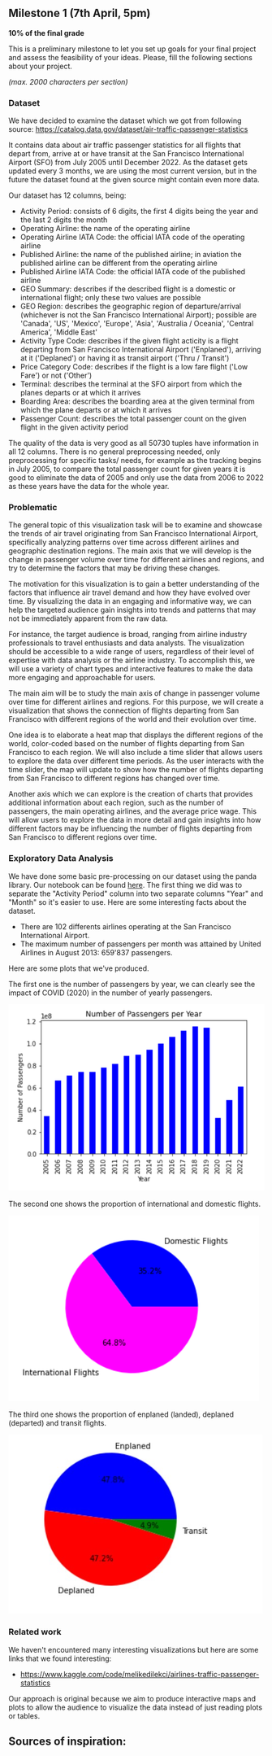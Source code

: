 ## Milestone 1 (7th April, 5pm)

**10% of the final grade**

This is a preliminary milestone to let you set up goals for your final project and assess the feasibility of your ideas.
Please, fill the following sections about your project.

*(max. 2000 characters per section)*

### Dataset

We have decided to examine the dataset which we got from following source: https://catalog.data.gov/dataset/air-traffic-passenger-statistics

It contains data about air traffic passenger statistics for all flights that depart from, arrive at or have transit at the San Francisco International Airport (SFO) from July 2005 until December 2022. As the dataset gets updated every 3 months, we are using the most current version, but in the future the dataset found at the given source might contain even more data.

Our dataset has 12 columns, being:
- Activity Period: consists of 6 digits, the first 4 digits being the year and the last 2 digits the month
- Operating Airline: the name of the operating airline
- Operating Airline IATA Code: the official IATA code of the operating airline
- Published Airline: the name of the published airline; in aviation the published airline can be different from the operating airline
- Published Airline IATA Code: the official IATA code of the published airline
- GEO Summary: describes if the described flight is a domestic or international flight; only these two values are possible
- GEO Region: describes the geographic region of departure/arrival (whichever is not the San Francisco International Airport); possible are 'Canada', 'US', 'Mexico', 'Europe', 'Asia', 'Australia / Oceania', 'Central America', 'Middle East'
- Activity Type Code: describes if the given flight acticity is a flight departing from San Francisco International Airport ('Enplaned'), arriving at it ('Deplaned') or having it as transit airport ('Thru / Transit')
- Price Category Code: describes if the flight is a low fare flight ('Low Fare') or not ('Other')
- Terminal: describes the terminal at the SFO airport from which the planes departs or at which it arrives
- Boarding Area: describes the boarding area at the given terminal from which the plane departs or at which it arrives
- Passenger Count: describes the total passenger count on the given flight in the given activity period

The quality of the data is very good as all 50730 tuples have information in all 12 columns. There is no general preprocessing needed, only preprocessing for specific tasks/ needs, for example as the tracking begins in July 2005, to compare the total passenger count for given years it is good to eliminate the data of 2005 and only use the data from 2006 to 2022 as these years have the data for the whole year.

### Problematic
The general topic of this visualization task will be to examine and showcase the trends of air travel originating from San Francisco International Airport, specifically analyzing patterns over time across different airlines and geographic destination regions. The main axis that we will develop is the change in passenger volume over time for different airlines and regions, and try to determine the factors that may be driving these changes.

The motivation for this visualization is to gain a better understanding of the factors that influence air travel demand and how they have evolved over time. By visualizing the data in an engaging and informative way, we can help the targeted audience gain insights into trends and patterns that may not be immediately apparent from the raw data.

For instance, the target audience is broad, ranging from airline industry professionals to travel enthusiasts and data analysts. The visualization should be accessible to a wide range of users, regardless of their level of expertise with data analysis or the airline industry. To accomplish this, we will use a variety of chart types and interactive features to make the data more engaging and approachable for users.

The main aim will be to study the main axis of change in passenger volume over time for different airlines and regions. For this purpose, we will create a visualization that shows the connection of flights departing from San Francisco with different regions of the world and their evolution over time.

One idea is to elaborate a heat map that displays the different regions of the world, color-coded based on the number of flights departing from San Francisco to each region. We will also include a time slider that allows users to explore the data over different time periods. As the user interacts with the time slider, the map will update to show how the number of flights departing from San Francisco to different regions has changed over time.

Another axis which we can explore is the creation of charts that provides additional information about each region, such as the number of passengers, the main operating airlines, and the average price wage. This will allow users to explore the data in more detail and gain insights into how different factors may be influencing the number of flights departing from San Francisco to different regions over time.

### Exploratory Data Analysis

We have done some basic pre-processing on our dataset using the panda library. Our notebook can be found [here](https://github.com/com-480-data-visualization/project-2023-datavizteam/blob/master/Pre_Processing/Milestone1_PreProcessing.ipynb). The first thing we did was to separate the "Activity Period" column into two separate columns "Year" and "Month" so it's easier to use. Here are some interesting facts about the dataset.
- There are 102 differents airlines operating at the San Francisco International Airport.
- The maximum number of passengers per month was attained by United Airlines in August 2013: 659'837 passengers.

Here are some plots that we've produced.

The first one is the number of passengers by year, we can clearly see the impact of COVID (2020) in the number of yearly passengers.

![](./Pre_Processing/PassengersPerYear.png)

The second one shows the proportion of international and domestic flights.

![](./Pre_Processing/DomesticVSInternational.png)

The third one shows the proportion of enplaned (landed), deplaned (departed) and transit flights.

![](./Pre_Processing/DeplanedEnplanedTransit.jpg)

### Related work 

We haven't encountered many interesting visualizations but here are some links that we found interesting:
- https://www.kaggle.com/code/melikedilekci/airlines-traffic-passenger-statistics

Our approach is original because we aim to produce interactive maps and plots to allow the audience to visualize the data instead of just reading plots or tables.

Sources of inspiration:
- 

